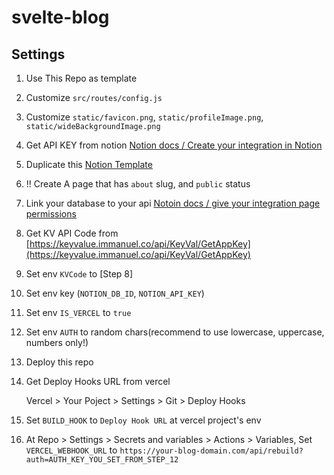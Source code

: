 # svelte-blog

## Settings

1. Use This Repo as template
2. Customize `src/routes/config.js`
3. Customize `static/favicon.png`, `static/profileImage.png`, `static/wideBackgroundImage.png`
4. Get API KEY from notion [Notion docs / Create your integration in Notion](https://developers.notion.com/docs/create-a-notion-integration#create-your-integration-in-notion)
5. Duplicate this [Notion Template](https://oein.notion.site/12f065b0f5e6804397caed565eafeeb3)
6. !! Create A page that has `about` slug, and `public` status
7. Link your database to your api [Notoin docs / give your integration page permissions](https://developers.notion.com/docs/create-a-notion-integration#give-your-integration-page-permissions)
8. Get KV API Code from [https://keyvalue.immanuel.co/api/KeyVal/GetAppKey](https://keyvalue.immanuel.co/api/KeyVal/GetAppKey)
9. Set env `KVCode` to [Step 8]
10. Set env key (`NOTION_DB_ID`, `NOTION_API_KEY`)
11. Set env `IS_VERCEL` to `true`
12. Set env `AUTH` to random chars(recommend to use lowercase, uppercase, numbers only!)
13. Deploy this repo
14. Get Deploy Hooks URL from vercel

    Vercel > Your Poject > Settings > Git > Deploy Hooks

15. Set `BUILD_HOOK` to `Deploy Hook URL` at vercel project's env
16. At Repo > Settings > Secrets and variables > Actions > Variables, Set `VERCEL_WEBHOOK_URL` to `https://your-blog-domain.com/api/rebuild?auth=AUTH_KEY_YOU_SET_FROM_STEP_12`
